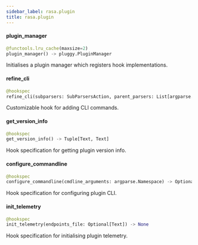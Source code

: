 ```yaml
---
sidebar_label: rasa.plugin
title: rasa.plugin
---
```

#### plugin\_manager

```python
@functools.lru_cache(maxsize=2)
plugin_manager() -> pluggy.PluginManager
```

Initialises a plugin manager which registers hook implementations.

#### refine\_cli

```python
@hookspec
refine_cli(subparsers: SubParsersAction, parent_parsers: List[argparse.ArgumentParser]) -> None
```

Customizable hook for adding CLI commands.

#### get\_version\_info

```python
@hookspec
get_version_info() -> Tuple[Text, Text]
```

Hook specification for getting plugin version info.

#### configure\_commandline

```python
@hookspec
configure_commandline(cmdline_arguments: argparse.Namespace) -> Optional[Text]
```

Hook specification for configuring plugin CLI.

#### init\_telemetry

```python
@hookspec
init_telemetry(endpoints_file: Optional[Text]) -> None
```

Hook specification for initialising plugin telemetry.

